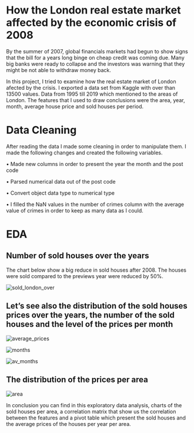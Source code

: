 # How the London real estate market affected by the economic crisis of 2008
By the summer of 2007, global financials markets had begun to show signs that the bill for a years long binge on cheap credit was coming due. Many big banks were ready to collapse and the investors was warning that they might be not able to withdraw money back. 


In this project, I tried to examine how the real estate market of London afected by the crisis. I exported a data set from Kaggle with over than 13500 values. Data from 1995 till 2019 which mentioned to the areas of London. The features that I used to draw conclusions  were the area, year, month, average house price and sold houses per period.

# Data Cleaning
After reading the data I made some cleaning in order to manipulate them. I made the following changes and created the following variables.

•	Made new columns in order to present the year the month and the post code

•	Parsed numerical data out of the post code

•	Convert object data type to numerical type

•	I filled the NaN values in the number of crimes column with the average value of crimes in order to keep as many data as I could.

# EDA

## Number of sold houses over the years

The chart below show a big reduce in sold houses after 2008. The houses were sold compared to the previews year were reduced by 50%.

![sold_london_over](https://user-images.githubusercontent.com/66875726/99805167-c2266a00-2b44-11eb-9b3f-b12eedf296b1.png)


## Let’s see also the distribution of the sold houses prices over the years, the number of the sold houses and the level of the prices per month 

![average_prices](https://user-images.githubusercontent.com/66875726/99805490-51cc1880-2b45-11eb-8c6b-bf3b8720e489.png)

![months](https://user-images.githubusercontent.com/66875726/99807575-5f36d200-2b48-11eb-94cc-2dffd5be5e5c.png)

![av_months](https://user-images.githubusercontent.com/66875726/99807740-9c02c900-2b48-11eb-9111-cabf307eb428.png)

## The distribution of the prices per area

![area](https://user-images.githubusercontent.com/66875726/99807907-d10f1b80-2b48-11eb-9da9-ded19e532c64.png)

In conclusion you can find in this exploratory data analysis, charts of the sold houses per area, a correlation matrix that show us the correlation between the features and a pivot table which present the sold houses and the average prices of the houses per year per area. 




